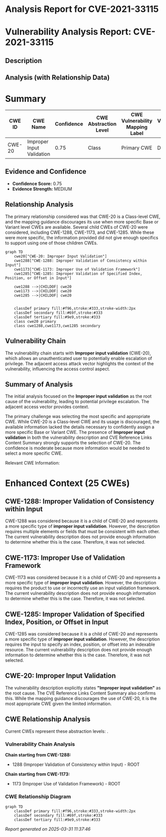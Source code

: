 # Analysis Report for CVE-2021-33115

# Vulnerability Analysis Report: CVE-2021-33115

## Description



## Analysis (with Relationship Data)

# Summary

| CWE ID | CWE Name | Confidence | CWE Abstraction Level | CWE Vulnerability Mapping Label | CWE-Vulnerability Mapping Notes |
|---|---|---|---|---|---|
| CWE-20 | Improper Input Validation | 0.75 | Class | Primary CWE | Discouraged |

## Evidence and Confidence

*   **Confidence Score:** 0.75
*   **Evidence Strength:** MEDIUM

## Relationship Analysis
The primary relationship considered was that CWE-20 is a Class-level CWE, and the mapping guidance discourages its use when more specific Base or Variant level CWEs are available. Several child CWEs of CWE-20 were considered, including CWE-1288, CWE-1173, and CWE-1285. While these were more specific, the information provided did not give enough specifics to support using one of those children CWEs.

```mermaid
graph TD
    cwe20["CWE-20: Improper Input Validation"]
    cwe1288["CWE-1288: Improper Validation of Consistency within Input"]
    cwe1173["CWE-1173: Improper Use of Validation Framework"]
    cwe1285["CWE-1285: Improper Validation of Specified Index, Position, or Offset in Input"]

    cwe1288 -->|CHILDOF| cwe20
    cwe1173 -->|CHILDOF| cwe20
    cwe1285 -->|CHILDOF| cwe20
    

    classDef primary fill:#f96,stroke:#333,stroke-width:2px
    classDef secondary fill:#69f,stroke:#333
    classDef tertiary fill:#9e9,stroke:#333
    class cwe20 primary
    class cwe1288,cwe1173,cwe1285 secondary
```

## Vulnerability Chain
The vulnerability chain starts with **Improper input validation** (CWE-20), which allows an unauthenticated user to potentially enable escalation of privilege. The adjacent access attack vector highlights the context of the vulnerability, influencing the access control aspect.

## Summary of Analysis
The initial analysis focused on the **Improper input validation** as the root cause of the vulnerability, leading to potential privilege escalation. The adjacent access vector provides context.

The primary challenge was selecting the most specific and appropriate CWE. While CWE-20 is a Class-level CWE and its usage is discouraged, the available information lacked the details necessary to confidently assign a more specific Base or Variant CWE. The presence of **Improper input validation** in both the vulnerability description and CVE Reference Links Content Summary strongly supports the selection of CWE-20. The confidence is moderate because more information would be needed to select a more specific CWE.

Relevant CWE Information:

# Enhanced Context (25 CWEs)

## CWE-1288: Improper Validation of Consistency within Input

CWE-1288 was considered because it is a child of CWE-20 and represents a more specific type of **improper input validation**. However, the description requires multiple elements or fields that must be consistent with each other. The current vulnerability description does not provide enough information to determine whether this is the case. Therefore, it was not selected.

## CWE-1173: Improper Use of Validation Framework

CWE-1173 was considered because it is a child of CWE-20 and represents a more specific type of **improper input validation**. However, the description requires the product to use or incorrectly use an input validation framework. The current vulnerability description does not provide enough information to determine whether this is the case. Therefore, it was not selected.

## CWE-1285: Improper Validation of Specified Index, Position, or Offset in Input

CWE-1285 was considered because it is a child of CWE-20 and represents a more specific type of **improper input validation**. However, the description requires the input to specify an index, position, or offset into an indexable resource. The current vulnerability description does not provide enough information to determine whether this is the case. Therefore, it was not selected.

## CWE-20: Improper Input Validation

The vulnerability description explicitly states **"Improper input validation"** as the root cause. The CVE Reference Links Content Summary also confirms this. While the mapping guidance discourages the use of CWE-20, it is the most appropriate CWE given the limited information.


## CWE Relationship Analysis

Current CWEs represent these abstraction levels: .


### Vulnerability Chain Analysis

**Chain starting from CWE-1288:**
- 1288 (Improper Validation of Consistency within Input) - ROOT


**Chain starting from CWE-1173:**
- 1173 (Improper Use of Validation Framework) - ROOT



### CWE Relationship Diagram

```mermaid
graph TD
    classDef primary fill:#f96,stroke:#333,stroke-width:2px
    classDef secondary fill:#69f,stroke:#333
    classDef tertiary fill:#9e9,stroke:#333
```



*Report generated on 2025-03-31 11:37:46*

